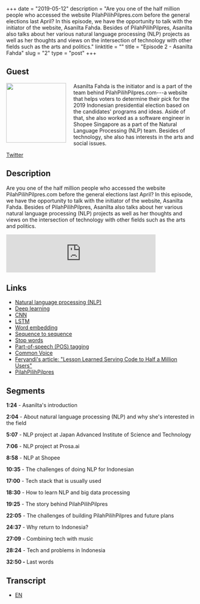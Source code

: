 +++
date = "2019-05-12"
description = "Are you one of the half million people who accessed the website PilahPilihPilpres.com before the general elections last April? In this episode, we have the opportunity to talk with the initiator of the website, Asanilta Fahda. Besides of PilahPilihPilpres, Asanilta also talks about her various natural language processing (NLP) projects as well as her thoughts and views on the intersection of technology with other fields such as the arts and politics."
linktitle = ""
title = "Episode 2 - Asanilta Fahda"
slug = "2"
type = "post"
+++

## Guest

<img style="float: left; width: 160px; margin-right: 20px;" src="/img/ep2.jpeg">

Asanilta Fahda is the initiator and is a part of the team behind PilahPilihPilpres.com---a website that helps voters to determine their pick for the 2019 Indonesian presidential election based on the candidates' programs and ideas. Aside of that, she also worked as a software engineer in Shopee Singapore as a part of the Natural Language Processing (NLP) team. Besides of technology, she also has interests in the arts and social issues.

[Twitter](https://twitter.com/asanilta)

## Description

Are you one of the half million people who accessed the website PilahPilihPilpres.com before the general elections last April? In this episode, we have the opportunity to talk with the initiator of the website, Asanilta Fahda. Besides of PilahPilihPilpres, Asanilta also talks about her various natural language processing (NLP) projects as well as her thoughts and views on the intersection of technology with other fields such as the arts and politics.

<iframe src="https://anchor.fm/kartini-teknologi/embed/episodes/Episode-2---NLP-dan-PilahPilihPilpres-bersama-Asanilta-Fahda-e3vp1a" height="102px" width="400px" frameborder="0" scrolling="no"></iframe>

## Links

- [Natural language processing (NLP)](https://en.wikipedia.org/wiki/Natural_language_processing)
- [Deep learning](https://en.wikipedia.org/wiki/Deep_learning)
- [CNN](https://en.wikipedia.org/wiki/Convolutional_neural_network)
- [LSTM](https://en.wikipedia.org/wiki/Long_short-term_memory)
- [Word embedding](https://en.wikipedia.org/wiki/Word_embedding)
- [Sequence to sequence](https://www.analyticsvidhya.com/blog/2018/03/essentials-of-deep-learning-sequence-to-sequence-modelling-with-attention-part-i/)
- [Stop words](https://en.wikipedia.org/wiki/Stop_words)
- [Part-of-speech (POS) tagging](https://en.wikipedia.org/wiki/Part-of-speech_tagging)
- [Common Voice](https://voice.mozilla.org/)
- [Feryandi's article: "Lesson Learned Serving Code to Half a Million Users"](https://medium.com/@feryandi/lesson-learned-serving-code-to-half-a-million-users-59e71d624f96)
- [PilahPilihPilpres](https://pilahpilihpilpres.com/)

## Segments

**1:24** - Asanilta's introduction

**2:04** - About natural language processing (NLP) and why she's interested in the field

**5:07** - NLP project at Japan Advanced Institute of Science and Technology

**7:06** - NLP project at Prosa.ai

**8:58** - NLP at Shopee

**10:35** - The challenges of doing NLP for Indonesian

**17:00** - Tech stack that is usually used

**18:30** - How to learn NLP and big data processing

**19:25** - The story behind PilahPilihPilpres

**22:05** - The challenges of building PilahPilihPilpres and future plans

**24:37** - Why return to Indonesia?

**27:09** - Combining tech with music

**28:24** - Tech and problems in Indonesia

**32:50 -** Last words

## Transcript

- [EN](transcript)
